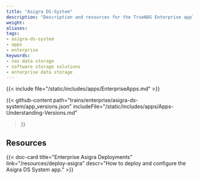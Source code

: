 ```yaml
---
title: "Asigra DS-System"
description: "Description and resources for the TrueNAS Enterprise application called Asigra DS-System."
weight: 
aliases:
tags:
- asigra-ds-system
- apps
- enterprise
keywords:
- nas data storage
- software storage solutions
- enterprise data storage
---
```


{{< include file="/static/includes/apps/EnterpriseApps.md" >}}

{{< github-content 
    path="trains/enterprise/asigra-ds-system/app_versions.json"
	includeFile="/static/includes/apps/Apps-Understanding-Versions.md"
>}}

## Resources

<div class="docs-sections">

{{< doc-card title="Enterprise Asigra Deployments" link="/resources/deploy-asigra"
descr="How to deploy and configure the Asigra DS System app." >}}

</div>
